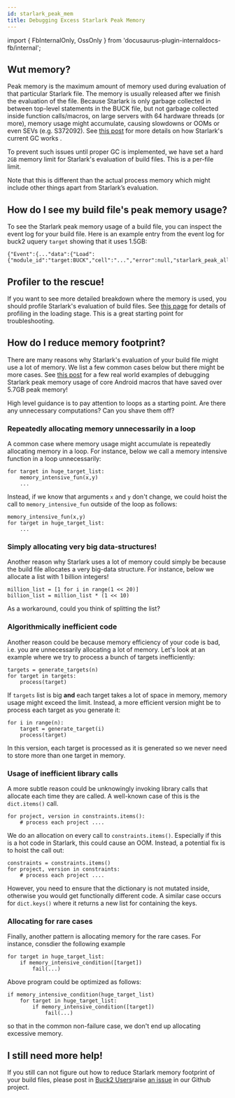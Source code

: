 ```yaml
---
id: starlark_peak_mem
title: Debugging Excess Starlark Peak Memory
---
```


import { FbInternalOnly, OssOnly } from
'docusaurus-plugin-internaldocs-fb/internal';

## Wut memory?

Peak memory is the maximum amount of memory used during evaluation of that
particular Starlark file. The memory is usually released after we finish the
evaluation of the file. Because Starlark is only garbage collected in between
top-level statements in the BUCK file, but not garbage collected inside function
calls/macros, on large servers with 64 hardware threads (or more), memory usage
might accumulate, causing slowdowns or OOMs <FbInternalOnly> or even SEVs (e.g.
S372092). See
[this post](https://fb.workplace.com/groups/1267349253953900/permalink/1312921066063385/)
for more details on how Starlark's current GC works </FbInternalOnly> .

To prevent such issues until proper GC is implemented, we have set a hard `2GB`
memory limit for Starlark's evaluation of build files. This is a per-file limit.

Note that this is different than the actual process memory which might include
other things apart from Starlark’s evaluation.

## How do I see my build file's peak memory usage?

To see the Starlark peak memory usage of a build file, you can inspect the event
log for your build file. Here is an example entry from the event log for buck2
uquery `target` showing that it uses 1.5GB:

```
{"Event":{..."data":{"Load":{"module_id":"target:BUCK","cell":"...","error":null,"starlark_peak_allocated_bytes":1610608640}}}}}}
```

## Profiler to the rescue!

If you want to see more detailed breakdown where the memory is used, you should
profile Starlark's evaluation of build files. See
[this page](../../../rule_authors/optimization/#starlark-profiling) for details
of profiling in the loading stage. This is a great starting point for
troubleshooting.

## How do I reduce memory footprint?

There are many reasons why Starlark's evaluation of your build file might use a
lot of memory. We list a few common cases below but there might be more
cases.<FbInternalOnly> See
[this post](https://fb.workplace.com/groups/buck2eng/permalink/3309329642697846/)
for a few real world examples of debugging Starlark peak memory usage of core
Android macros that have saved over 5.7GB peak memory!</FbInternalOnly>

High level guidance is to pay attention to loops as a starting point. Are there
any unnecessary computations? Can you shave them off?

### Repeatedly allocating memory unnecessarily in a loop

A common case where memory usage might accumulate is repeatedly allocating
memory in a loop. For instance, below we call a memory intensive function in a
loop unnecessarily:

```
for target in huge_target_list:
    memory_intensive_fun(x,y)
    ...
```

Instead, if we know that arguments `x` and `y` don't change, we could hoist the
call to `memory_intensive_fun` outside of the loop as follows:

```
memory_intensive_fun(x,y)
for target in huge_target_list:
    ...
```

### Simply allocating very big data-structures!

Another reason why Starlark uses a lot of memory could simply be because the
build file allocates a very big-data structure. For instance, below we allocate
a list with 1 billion integers!

```
million_list = [1 for i in range(1 << 20)]
billion_list = million_list * (1 << 10)

```

As a workaround, could you think of splitting the list?

### Algorithmically inefficient code

Another reason could be because memory efficiency of your code is bad, i.e. you
are unnecessarily allocating a lot of memory. Let's look at an example where we
try to process a bunch of targets inefficiently:

```
targets = generate_targets(n)
for target in targets:
    process(target)

```

If `targets` list is big **and** each target takes a lot of space in memory,
memory usage might exceed the limit. Instead, a more efficient version might be
to process each target as you generate it:

```
for i in range(n):
    target = generate_target(i)
    process(target)
```

In this version, each target is processed as it is generated so we never need to
store more than one target in memory.

### Usage of inefficient library calls

A more subtle reason could be unknowingly invoking library calls that allocate
each time they are called. A well-known case of this is the `dict.items()` call.

```
for project, version in constraints.items():
    # process each project ....
```

We do an allocation on every call to `constraints.items()`. Especially if this
is a hot code in Starlark, this could cause an OOM. Instead, a potential fix is
to hoist the call out:

```
constraints = constraints.items()
for project, version in constraints:
    # process each project ....
```

However, you need to ensure that the dictionary is not mutated inside, otherwise
you would get functionally different code. A similar case occurs for
`dict.keys()` where it returns a new list for containing the keys.

### Allocating for rare cases

Finally, another pattern is allocating memory for the rare cases. For instance,
consdier the following example

```
for target in huge_target_list:
    if memory_intensive_condition([target])
        fail(...)
```

Above program could be optimized as follows:

```
if memory_intensive_condition(huge_target_list)
    for target in huge_target_list:
        if memory_intensive_condition([target])
            fail(...)
```

so that in the common non-failure case, we don't end up allocating excessive
memory.

## I still need more help!

If you still can not figure out how to reduce Starlark memory footprint of your
build files, <FbInternalOnly>please post in
[Buck2 Users](https://fb.workplace.com/groups/buck2users)</FbInternalOnly><OssOnly>raise
[an issue](https://github.com/facebook/buck2/issues) in our Github
project</OssOnly>.
